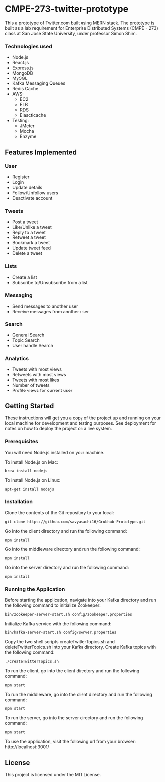 # CMPE-273-twitter-prototype
This a prototype of Twitter.com built using MERN stack. The prototype is built as a lab requirement for Enterprise Distributed Systems (CMPE - 273) class at San Jose State University, under professor Simon Shim.

### Technologies used
* Node.js
* React.js
* Express.js
* MongoDB
* MySQL
* Kafka Messaging Queues
* Redis Cache
* AWS:
  * EC2
  * ELB
  * RDS
  * Elascticache
* Testing:
  * JMeter
  * Mocha
  * Enzyme

## Features Implemented
### User
* Register
* Login
* Update details
* Follow/Unfollow users
* Deactivate account

### Tweets
* Post a tweet
* Like/Unlike a tweet
* Reply to a tweet
* Retweet a tweet
* Bookmark a tweet
* Update tweet feed
* Delete a tweet

### Lists
* Create a list
* Subscribe to/Unsubscribe from a list

### Messaging
* Send messages to another user
* Receive messages from another user

### Search
* General Search
* Topic Search
* User handle Search

### Analytics
* Tweets with most views
* Retweets with most views
* Tweets with most likes
* Number of tweets
* Profile views for current user

## Getting Started

These instructions will get you a copy of the project up and running on your local machine for development and testing purposes. See deployment for notes on how to deploy the project on a live system.

### Prerequisites

You will need Node.js installed on your machine.

To install Node.js on Mac:
```
brew install nodejs
```

To install Node.js on Linux:
```
apt-get install nodejs
```

### Installation

Clone the contents of the Git repository to your local:
```
git clone https://github.com/savyasachi16/Grubhub-Prototype.git
```

Go into the client directory and run the following command:
```
npm install

```
Go into the middleware directory and run the following command:
```
npm install
```
Go into the server directory and run the following command:
```
npm install
```

### Running the Application
Before starting the application, navigate into your Kafka directory and run the following command to initialize Zookeeper:
```
bin/zookeeper-server-start.sh config/zookeeper.properties
```
Initialize Kafka service with the following command:
```
bin/kafka-server-start.sh config/server.properties
```
Copy the two shell scripts createTwitterTopics.sh and deleteTwitterTopics.sh into your Kafka directory.
Create Kafka topics with the following command:
```
./createTwitterTopics.sh
```

To run the client, go into the client directory and run the following command:
```
npm start
```
To run the middleware, go into the client directory and run the following command:
```
npm start
```
To run the server, go into the server directory and run the following command:
```
npm start
```

To use the application, visit the following url from your browser:
http://localhost:3001/

## License

This project is licensed under the MIT License.
